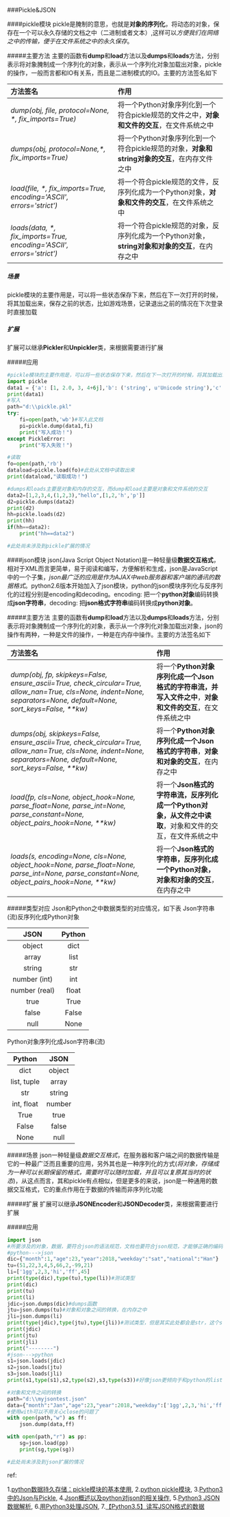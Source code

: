 ###Pickle&JSON

####pickle模块
pickle是腌制的意思，也就是**对象的序列化**，将动态的对象，保存在一个可以永久存储的文档之中（二进制或者文本）,这样可以*方便我们在网络之中的传输，便于在文件系统之中的永久保存*。

#####主要方法
主要的函数有**dump**和**load**方法以及**dumps**和**loads**方法，分别表示将对象腌制成一个序列化的对象，表示从一个序列化对象加载出对象，pickle的操作，一般而言都和IO有关系，而且是二进制模式的IO。主要的方法签名如下

| 方法签名                                     | 作用                                       |
| :--------------------------------------- | :--------------------------------------- |
| *dump(obj, file, protocol=None, \*, fix_imports=True)* | 将一个Python对象序列化到一个符合pickle规范的文件之中，**对象和文件的交互**，在文件系统之中 |
| *dumps(obj, protocol=None,\*, fix_imports=True)* | 将一个Python对象序列化到一个符合pickle规范的对象，**对象和string对象的交互**，在内存文件之中 |
| *load(file, \*, fix_imports=True, encoding='ASCII', errors='strict')* | 将一个符合pickle规范的文件，反序列化成为一个Python对象，**对象和文件的交互**，在文件系统之中 |
| *loads(data, \*, fix_imports=True, encoding='ASCII', errors='strict')* | 将一个符合pickle规范的对象，反序列化成为一个Python对象，**string对象和对象的交互**，在内存之中 |

##### 场景
pickle模块的主要作用是，可以将一些状态保存下来，然后在下一次打开的时候，将其加载出来，保存之前的状态，比如游戏场景，记录退出之前的情况在下次登录时直接加载

##### 扩展
扩展可以继承**Pickler**和**Unpickler**类，来根据需要进行扩展

#####应用
```python
#pickle模块的主要作用是，可以将一些状态保存下来，然后在下一次打开的时候，将其加载出来，保存之前的状态，比如游戏场景
import pickle
data1 = {'a': [1, 2.0, 3, 4+6j],'b': ('string', u'Unicode string'),'c': None}
print(data1)
#写入
path="d:\\pickle.pkl"
try:
    fi=open(path,'wb')#写入此文档
    pi=pickle.dump(data1,fi)
    print("写入成功！")
except PickleError:
    print("写入失败！")

#读取
fo=open(path,'rb')
dataload=pickle.load(fo)#此处从文档中读取出来
print(dataload,"读取成功！")

#dumps和loads主要是对象和内存的交互，而dump和load主要是对象和文件系统的交互
data2=[1,2,3,4,(1,2,3),"hello",[1,2,'h','p']]
d2=pickle.dumps(data2)
print(d2)
hh=pickle.loads(d2)
print(hh)
if(hh==data2):
    print("hh==data2")

#此处尚未涉及到pickle扩展的情况
```



####json模块
json(Java Script Object Notation)是一种轻量级**数据交互格式**，相对于XML而言更简单，易于阅读和编写，方便解析和生成，json是JavaScript中的一个子集，*json最广泛的应用是作为AJAX中web服务器和客户端的通讯的数据格式*。python2.6版本开始加入了json模块，python的json模块序列化与反序列化的过程分别是encoding和decoding。encoding: 把一个**python对象**编码转换成**json字符串**，decoding: 把**json格式字符串**编码转换成**python对象**。

#####主要方法
主要的函数有**dump**和**load**方法以及**dumps**和**loads**方法，分别表示将对象腌制成一个序列化的对象，表示从一个序列化对象加载出对象，json的操作有两种，一种是文件的操作，一种是在内存中操作。主要的方法签名如下

| 方法签名                                     | 作用                                       |
| :--------------------------------------- | :--------------------------------------- |
| *dump(obj, fp, skipkeys=False, ensure_ascii=True, check_circular=True, allow_nan=True, cls=None, indent=None, separators=None, default=None, sort_keys=False, \*\*kw)* | 将一个**Python对象序列化成一个Json格式的字符串流，并写入文件之中**，**对象和文件的交互**，在文件系统之中 |
| *dumps(obj, skipkeys=False, ensure_ascii=True, check_circular=True, allow_nan=True, cls=None, indent=None, separators=None, default=None, sort_keys=False, \*\*kw)* | 将一个**Python对象序列化成一个Json格式的字符串**，**对象和对象的交互**，在内存之中 |
| *load(fp, cls=None, object_hook=None, parse_float=None, parse_int=None, parse_constant=None, object_pairs_hook=None, \*\*kw)* | 将一个**Json格式的字符串流，反序列化成一个Python对象，从文件之中读取**，对象和文件的交互，在文件系统之中 |
| *loads(s, encoding=None, cls=None, object_hook=None, parse_float=None, parse_int=None, parse_constant=None, object_pairs_hook=None, \*\*kw)* | 将一个**Json格式的字符串，反序列化成一个Python对象，对象和对象的交互**，在内存之中 |

#####类型对应
Json和Python之中数据类型的对应情况，如下表
Json字符串(流)反序列化成Python对象

|     JSON      | Python |
| :-----------: | :----: |
|    object     |  dict  |
|     array     |  list  |
|    string     |  str   |
| number (int)  |  int   |
| number (real) | float  |
|     true      |  True  |
|     false     | False  |
|     null      |  None  |

Python对象序列化成Json字符串(流)

|   Python    |  JSON  |
| :---------: | :----: |
|    dict     | object |
| list, tuple | array  |
|     str     | string |
| int, float  | number |
|    True     |  true  |
|    False    | false  |
|    None     |  null  |
#####场景
json一种轻量级*数据交互格式*，在服务器和客户端之间的数据传输是它的一种最广泛而且重要的应用，另外其也是一种序列化的方式(*将对象，存储成为一种可以长期保留的格式，需要时可以随时加载，并且可以复原其当时的状态*)，从这点而言，其和pickle有点相似，但是更多的来说，json是一种通用的数据交互格式，它的重点作用在于数据的传输而非序列化功能

#####扩展
扩展可以继承**JSONEncoder**和**JSONDecoder**类，来根据需要进行扩展

#####应用

```python
import json
#所要涉及的对象，数据，要符合json的语法规范，文档也要符合json规范，才能够正确的编码和解析
#python--->json
dic={"month":1,"age":23,"year":2018,"weekday":"sat","national":"Han"}
tu=(51,22,3,4,5,66,2,-99,21)
li=['1gg',2,3,'hi','ff',45]
print(type(dic),type(tu),type(li))#测试类型
print(dic)
print(tu)
print(li)
jdic=json.dumps(dic)#dumps函数
jtu=json.dumps(tu)#对象和对象之间的转换，在内存之中
jli=json.dumps(li)
print(type(jdic),type(jtu),type(jli))#测试类型，但是其实此处都会是str，这个str是JSON形式的str
print(jdic)
print(jtu)
print(jli)
print("--------")
#json--->python
s1=json.loads(jdic)
s2=json.loads(jtu)
s3=json.loads(jli)
print(s1,type(s1),s2,type(s2),s3,type(s3))#好像json更倾向于和python的list一起转化

#对象和文件之间的转换
path="d:\\myjsontest.json"
data={"month":"Jan","age":23,"year":2018,"weekday":['1gg',2,3,'hi','ff',45],"hi":(51,22,3,4,5,66,2,-99,21)}
#使用with可以不用关心close的问题了
with open(path,"w") as ff:
    json.dump(data,ff)

with open(path,"r") as pp:
    sg=json.load(pp)
    print(sg,type(sg))

#此处尚未涉及到json扩展的情况
```



ref:

1.[python数据持久存储：pickle模块的基本使用](http://www.cnblogs.com/pzxbc/archive/2012/03/18/2404715.html), 2.[python pickle模块](http://www.cnblogs.com/cobbliu/archive/2012/09/04/2670178.html), 3.[Python3中的Json与Pickle](http://www.cnblogs.com/hjc4025/p/6511570.html),  4.[Json概述以及python对json的相关操作](http://www.cnblogs.com/coser/archive/2011/12/14/2287739.html),  5.[Python3 JSON 数据解析](http://www.runoob.com/python3/python3-json.html),  6.[用Python3处理JSON](http://blog.csdn.net/u011008379/article/details/48860047),  7.[【Python3.5】读写JSON格式的数据](http://blog.csdn.net/gamer_gyt/article/details/53577477)
